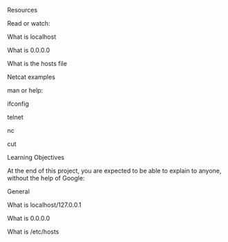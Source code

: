 Resources

Read or watch:

What is localhost

What is 0.0.0.0

What is the hosts file

Netcat examples

man or help:

ifconfig

telnet

nc

cut

Learning Objectives

At the end of this project, you are expected to be able to explain to anyone, without the help of Google:

General

What is localhost/127.0.0.1

What is 0.0.0.0

What is /etc/hosts
